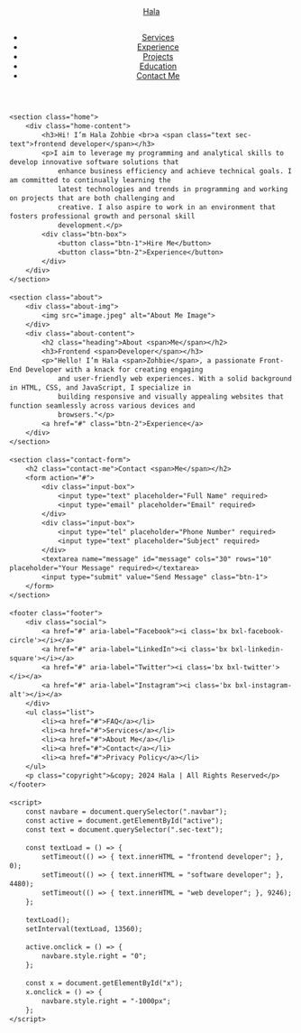 <html lang="en">

<head>
    <meta charset="UTF-8">
    <meta name="viewport" content="width=device-width, initial-scale=1.0">
    <meta http-equiv="X-UA-Compatible" content="ie=edge">
    <title>My Portfolio</title>
    <link rel="stylesheet" href="style.css">
    <link href='https://unpkg.com/boxicons@2.1.4/css/boxicons.min.css' rel='stylesheet'>
</head>

<body>
    <header class="header">
        <a href="#" class="logo"><span>Ha</span>la</a>
        <h2 id="active" aria-label="Toggle Navigation"><i id="menu" class='bx bx-menu'></i></h2>
        <nav class="navbar">
            <i id="x" class='bx bx-x' aria-label="Close Navigation"></i>
            <ul>
                <li><a href="#">Services</a></li>
                <li><a href="#">Experience</a></li>
                <li><a href="#">Projects</a></li>
                <li><a href="#">Education</a></li>
                <li><a href="#">Contact Me</a></li>
            </ul>
        </nav>
    </header>

    <section class="home">
        <div class="home-content">
            <h3>Hi! I’m Hala Zohbie <br>a <span class="text sec-text">frontend developer</span></h3>
            <p>I aim to leverage my programming and analytical skills to develop innovative software solutions that
                enhance business efficiency and achieve technical goals. I am committed to continually learning the
                latest technologies and trends in programming and working on projects that are both challenging and
                creative. I also aspire to work in an environment that fosters professional growth and personal skill
                development.</p>
            <div class="btn-box">
                <button class="btn-1">Hire Me</button>
                <button class="btn-2">Experience</button>
            </div>
        </div>
    </section>

    <section class="about">
        <div class="about-img">
            <img src="image.jpeg" alt="About Me Image">
        </div>
        <div class="about-content">
            <h2 class="heading">About <span>Me</span></h2>
            <h3>Frontend <span>Developer</span></h3>
            <p>"Hello! I’m Hala <span>Zohbie</span>, a passionate Front-End Developer with a knack for creating engaging
                and user-friendly web experiences. With a solid background in HTML, CSS, and JavaScript, I specialize in
                building responsive and visually appealing websites that function seamlessly across various devices and
                browsers."</p>
            <a href="#" class="btn-2">Experience</a>
        </div>
    </section>

    <section class="contact-form">
        <h2 class="contact-me">Contact <span>Me</span></h2>
        <form action="#">
            <div class="input-box">
                <input type="text" placeholder="Full Name" required>
                <input type="email" placeholder="Email" required>
            </div>
            <div class="input-box">
                <input type="tel" placeholder="Phone Number" required>
                <input type="text" placeholder="Subject" required>
            </div>
            <textarea name="message" id="message" cols="30" rows="10" placeholder="Your Message" required></textarea>
            <input type="submit" value="Send Message" class="btn-1">
        </form>
    </section>

    <footer class="footer">
        <div class="social">
            <a href="#" aria-label="Facebook"><i class='bx bxl-facebook-circle'></i></a>
            <a href="#" aria-label="LinkedIn"><i class='bx bxl-linkedin-square'></i></a>
            <a href="#" aria-label="Twitter"><i class='bx bxl-twitter'></i></a>
            <a href="#" aria-label="Instagram"><i class='bx bxl-instagram-alt'></i></a>
        </div>
        <ul class="list">
            <li><a href="#">FAQ</a></li>
            <li><a href="#">Services</a></li>
            <li><a href="#">About Me</a></li>
            <li><a href="#">Contact</a></li>
            <li><a href="#">Privacy Policy</a></li>
        </ul>
        <p class="copyright">&copy; 2024 Hala | All Rights Reserved</p>
    </footer>

    <script>
        const navbare = document.querySelector(".navbar");
        const active = document.getElementById("active");
        const text = document.querySelector(".sec-text");

        const textLoad = () => {
            setTimeout(() => { text.innerHTML = "frontend developer"; }, 0);
            setTimeout(() => { text.innerHTML = "software developer"; }, 4480);
            setTimeout(() => { text.innerHTML = "web developer"; }, 9246);
        };

        textLoad();
        setInterval(textLoad, 13560);

        active.onclick = () => {
            navbare.style.right = "0";
        };

        const x = document.getElementById("x");
        x.onclick = () => {
            navbare.style.right = "-1000px";
        };
    </script>
</body>

</html>
